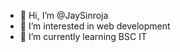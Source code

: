 - 👋 Hi, I’m @JaySinroja
- 👀 I’m interested in web development
- 🌱 I’m currently learning BSC IT


<!---
JaySinroja/JaySinroja is a ✨ special ✨ repository because its `README.md` (this file) appears on your GitHub profile.
You can click the Preview link to take a look at your changes.
--->
